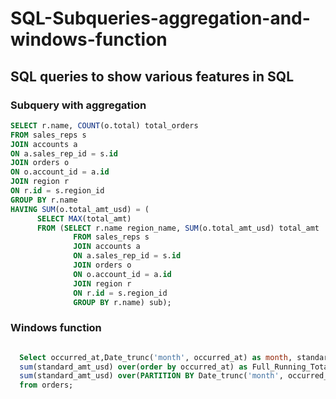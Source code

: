 # SQL-Subqueries-aggregation-and-windows-function
## SQL queries to show various features in SQL

### Subquery with aggregation
``` SQL
SELECT r.name, COUNT(o.total) total_orders
FROM sales_reps s
JOIN accounts a
ON a.sales_rep_id = s.id
JOIN orders o
ON o.account_id = a.id
JOIN region r
ON r.id = s.region_id
GROUP BY r.name
HAVING SUM(o.total_amt_usd) = (
      SELECT MAX(total_amt)
      FROM (SELECT r.name region_name, SUM(o.total_amt_usd) total_amt
              FROM sales_reps s
              JOIN accounts a
              ON a.sales_rep_id = s.id
              JOIN orders o
              ON o.account_id = a.id
              JOIN region r
              ON r.id = s.region_id
              GROUP BY r.name) sub);
```
### Windows function
``` SQL

  Select occurred_at,Date_trunc('month', occurred_at) as month, standard_amt_usd,
  sum(standard_amt_usd) over(order by occurred_at) as Full_Running_Totals,
  sum(standard_amt_usd) over(PARTITION BY Date_trunc('month', occurred_at) order by occurred_at) as Monthly_Running_Totals
  from orders;
```
